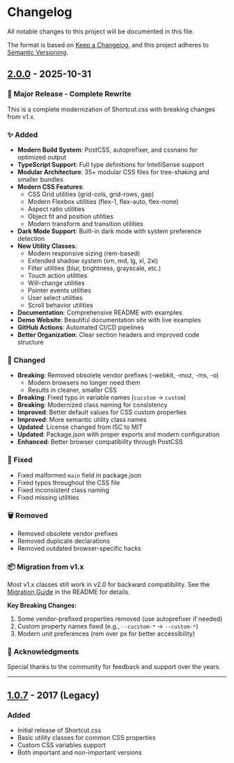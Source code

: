 # Changelog

All notable changes to this project will be documented in this file.

The format is based on [Keep a Changelog](https://keepachangelog.com/en/1.0.0/),
and this project adheres to [Semantic Versioning](https://semver.org/spec/v2.0.0.html).

## [2.0.0] - 2025-10-31

### 🎉 Major Release - Complete Rewrite

This is a complete modernization of Shortcut.css with breaking changes from v1.x.

### ✨ Added

- **Modern Build System**: PostCSS, autoprefixer, and cssnano for optimized output
- **TypeScript Support**: Full type definitions for IntelliSense support
- **Modular Architecture**: 35+ modular CSS files for tree-shaking and smaller bundles
- **Modern CSS Features**:
  - CSS Grid utilities (grid-cols, grid-rows, gap)
  - Modern Flexbox utilities (flex-1, flex-auto, flex-none)
  - Aspect ratio utilities
  - Object fit and position utilities
  - Modern transform and transition utilities
- **Dark Mode Support**: Built-in dark mode with system preference detection
- **New Utility Classes**:
  - Modern responsive sizing (rem-based)
  - Extended shadow system (sm, md, lg, xl, 2xl)
  - Filter utilities (blur, brightness, grayscale, etc.)
  - Touch action utilities
  - Will-change utilities
  - Pointer events utilities
  - User select utilities
  - Scroll behavior utilities
- **Documentation**: Comprehensive README with examples
- **Demo Website**: Beautiful documentation site with live examples
- **GitHub Actions**: Automated CI/CD pipelines
- **Better Organization**: Clear section headers and improved code structure

### 🔄 Changed

- **Breaking**: Removed obsolete vendor prefixes (-webkit, -moz, -ms, -o)
  - Modern browsers no longer need them
  - Results in cleaner, smaller CSS
- **Breaking**: Fixed typo in variable names (`cucstom` → `custom`)
- **Breaking**: Modernized class naming for consistency
- **Improved**: Better default values for CSS custom properties
- **Improved**: More semantic utility class names
- **Updated**: License changed from ISC to MIT
- **Updated**: Package.json with proper exports and modern configuration
- **Enhanced**: Better browser compatibility through PostCSS

### 🐛 Fixed

- Fixed malformed `main` field in package.json
- Fixed typos throughout the CSS file
- Fixed inconsistent class naming
- Fixed missing utilities

### 🗑️ Removed

- Removed obsolete vendor prefixes
- Removed duplicate declarations
- Removed outdated browser-specific hacks

### 📦 Migration from v1.x

Most v1.x classes still work in v2.0 for backward compatibility. See the [Migration Guide](README.md#migration-from-v1x) in the README for details.

**Key Breaking Changes:**
1. Some vendor-prefixed properties removed (use autoprefixer if needed)
2. Custom property names fixed (e.g., `--cucstom-*` → `--custom-*`)
3. Modern unit preferences (rem over px for better accessibility)

### 🙏 Acknowledgments

Special thanks to the community for feedback and support over the years.

---

## [1.0.7] - 2017 (Legacy)

### Added
- Initial release of Shortcut.css
- Basic utility classes for common CSS properties
- Custom CSS variables support
- Both important and non-important versions

[2.0.0]: https://github.com/moumen-soliman/Shortcut.css/compare/v1.0.7...v2.0.0
[1.0.7]: https://github.com/moumen-soliman/Shortcut.css/releases/tag/v1.0.7

